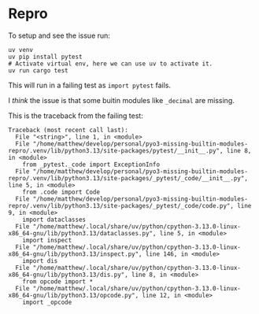 # Repro

To setup and see the issue run:

```
uv venv
uv pip install pytest
# Activate virtual env, here we can use uv to activate it.
uv run cargo test
```

This will run in a failing test as `import pytest` fails.

I *think* the issue is that some buitin modules like `_decimal` are missing.

This is the traceback from the failing test:

```
Traceback (most recent call last):
  File "<string>", line 1, in <module>
  File "/home/matthew/develop/personal/pyo3-missing-builtin-modules-repro/.venv/lib/python3.13/site-packages/pytest/__init__.py", line 8, in <module>
    from _pytest._code import ExceptionInfo
  File "/home/matthew/develop/personal/pyo3-missing-builtin-modules-repro/.venv/lib/python3.13/site-packages/_pytest/_code/__init__.py", line 5, in <module>
    from .code import Code
  File "/home/matthew/develop/personal/pyo3-missing-builtin-modules-repro/.venv/lib/python3.13/site-packages/_pytest/_code/code.py", line 9, in <module>
    import dataclasses
  File "/home/matthew/.local/share/uv/python/cpython-3.13.0-linux-x86_64-gnu/lib/python3.13/dataclasses.py", line 5, in <module>
    import inspect
  File "/home/matthew/.local/share/uv/python/cpython-3.13.0-linux-x86_64-gnu/lib/python3.13/inspect.py", line 146, in <module>
    import dis
  File "/home/matthew/.local/share/uv/python/cpython-3.13.0-linux-x86_64-gnu/lib/python3.13/dis.py", line 8, in <module>
    from opcode import *
  File "/home/matthew/.local/share/uv/python/cpython-3.13.0-linux-x86_64-gnu/lib/python3.13/opcode.py", line 12, in <module>
    import _opcode
```

